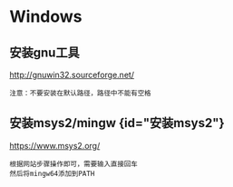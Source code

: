 
# Windows

## 安装gnu工具

<http://gnuwin32.sourceforge.net/>

```text
注意：不要安装在默认路径，路径中不能有空格
```

## 安装msys2/mingw {id="安装msys2"}

<https://www.msys2.org/>

```text
根据网站步骤操作即可，需要输入直接回车
然后将mingw64添加到PATH
```
